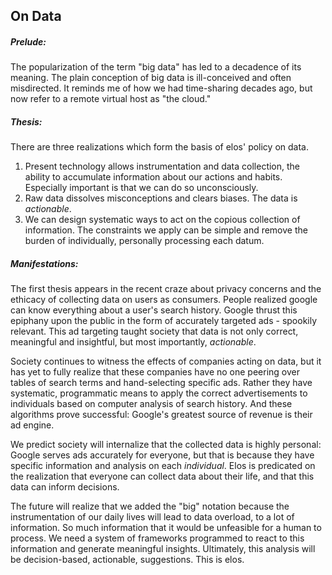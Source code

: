 On Data
-------

##### Prelude:
The popularization of the term "big data" has led to a decadence of its meaning. The plain conception of big data is ill-conceived and often misdirected. It reminds me of how we had time-sharing decades ago, but now refer to a remote virtual host as "the cloud."

##### Thesis:
There are three realizations which form the basis of elos' policy on data.

 1. Present technology allows instrumentation and data collection, the ability to accumulate information about our actions and habits. Especially important is that we can do so unconsciously.
 2. Raw data dissolves misconceptions and clears biases. The data is *actionable*.
 3. We can design systematic ways to act on the copious collection of information. The constraints we apply can be simple and remove the burden of individually, personally processing each datum.

##### Manifestations:
The first thesis appears in the recent craze about privacy concerns and the ethicacy of collecting data on users as consumers. People realized google can know everything about a user's search history. Google thrust this epiphany  upon the public in the form of accurately targeted ads - spookily relevant. This ad targeting taught society that data is not only correct, meaningful and insightful, but most importantly, _actionable_.

Society continues to witness the effects of companies acting on data, but it has yet to fully realize that these companies have no one peering over tables of search terms and hand-selecting specific ads. Rather they have systematic, programmatic means to apply the correct advertisements to individuals based on computer analysis of search history. And these algorithms prove successful: Google's greatest source of revenue is their ad engine.

We predict society will internalize that the collected data is highly personal: Google serves ads accurately for everyone, but that is because they have specific information and analysis on each _individual_. Elos is predicated on the realization that everyone can collect data about their life, and that this data can inform decisions. 

The future will realize that we added the "big" notation because the instrumentation of our daily lives will lead to data overload, to a lot of information. So much information that it would be unfeasible for a human to process. We need a system of frameworks programmed to react to this information and generate meaningful insights. Ultimately, this analysis will be decision-based, actionable, suggestions. This is elos.



